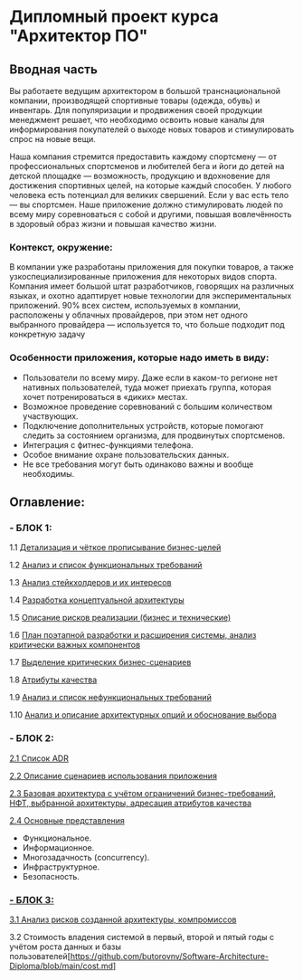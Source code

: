 # Дипломный проект курса "Архитектор ПО"

## Вводная часть

Вы работаете ведущим архитектором в большой транснациональной компании, производящей спортивные товары (одежда, обувь) и инвентарь. 
Для популяризации и продвижения своей продукции менеджмент решает, что необходимо освоить новые каналы для информирования покупателей о выходе новых товаров и стимулировать спрос на новые вещи. 

Наша компания стремится предоставить каждому спортсмену — от профессиональных спортсменов и любителей бега и йоги до детей на детской площадке — возможность, 
продукцию и вдохновение для достижения спортивных целей, на которые каждый способен. У любого человека есть потенциал для великих свершений. 
Если у вас есть тело — вы спортсмен. 
Наше приложение должно стимулировать людей по всему миру соревноваться с собой и другими, повышая вовлечённость в здоровый образ жизни и повышая качество жизни. 

### Контекст, окружение:

В компании уже разработаны приложения для покупки товаров, а также узкоспециализированные приложения для некоторых видов спорта. Компания имеет большой штат разработчиков, говорящих на различных языках, и охотно адаптирует новые технологии для экспериментальных приложений. 90% всех систем, используемых в компании, расположены у облачных провайдеров, при этом нет одного выбранного провайдера — используется то, что больше подходит под конкретную задачу

### Особенности приложения, которые надо иметь в виду: 
- Пользователи по всему миру. Даже если в каком-то регионе нет нативных пользователей, туда может приехать группа, которая хочет потренироваться в «диких» местах. 
- Возможное проведение соревнований с большим количеством участвующих.
- Подключение дополнительных устройств, которые помогают следить за состоянием организма, для продвинутых спортсменов. 
- Интеграция с фитнес-функциями телефона. 
- Особое внимание охране пользовательских данных.
- Не все требования могут быть одинаково важны и вообще необходимы.

## Оглавление:

### - БЛОК 1:


1.1 [Детализация и чёткое прописывание бизнес-целей](https://github.com/butorovnv/Software-Architecture-Diploma/blob/main/business-goals.md)

1.2 [Анализ и список функциональных требований](https://github.com/butorovnv/Software-Architecture-Diploma/blob/main/functional-requirments.md)

1.3 [Анализ стейкхолдеров и их интересов](https://github.com/butorovnv/Software-Architecture-Diploma/blob/main/stakeholders.md)

1.4 [Разработка концептуальной архитектуры](https://github.com/butorovnv/Software-Architecture-Diploma/blob/main/architecture-concept.md)

1.5 [Описание рисков реализации (бизнес и технические)](https://github.com/butorovnv/Software-Architecture-Diploma/blob/main/risks.md)

1.6 [План поэтапной разработки и расширения системы, анализ критически важных компонентов](https://github.com/butorovnv/Software-Architecture-Diploma/blob/main/development-plan.md)

1.7 [Выделение критических бизнес-сценариев](https://github.com/butorovnv/Software-Architecture-Diploma/blob/main/critical-scenarios.md)

1.8 [Атрибуты качества](https://github.com/butorovnv/Software-Architecture-Diploma/blob/main/attributes.md)

1.9 [Анализ и список нефункциональных требований](https://github.com/butorovnv/Software-Architecture-Diploma/blob/main/non-functional-requirements.md)

1.10 [Анализ и описание архитектурных опций и обоснование выбора](https://github.com/butorovnv/Software-Architecture-Diploma/blob/main/architectures-comparison.md)


### - БЛОК 2:

[2.1 Список ADR](https://github.com/butorovnv/Software-Architecture-Diploma/blob/main/ADRs.md)

[2.2 Описание сценариев использования приложения](https://github.com/butorovnv/Software-Architecture-Diploma/blob/main/scenarios.md)

[2.3 Базовая архитектура с учётом ограничений бизнес-требований, НФТ, выбранной архитектуры, адресация атрибутов качества](https://github.com/butorovnv/Software-Architecture-Diploma/blob/main/main_architercture.md)

[2.4 Основные представления](https://github.com/butorovnv/Software-Architecture-Diploma/blob/main/predstavleniya.md)

- Функциональное. 
- Информационное.
- Многозадачность (concurrency).
- Инфраструктурное.
- Безопасность.

  
### [- БЛОК 3:](https://github.com/butorovnv/Software-Architecture-Diploma/blob/main/task3.1-3.2.md)
[3.1 Анализ рисков созданной архитектуры, компромиссов](https://github.com/butorovnv/Software-Architecture-Diploma/blob/main/architecture-risk-analysis.md)

3.2 Стоимость владения системой в первый, второй и пятый годы с учётом роста данных и базы пользователей[https://github.com/butorovnv/Software-Architecture-Diploma/blob/main/cost.md]





